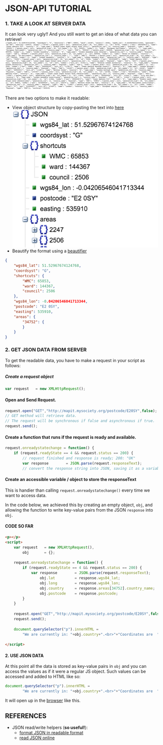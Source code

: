 # JSON-API TUTORIAL

### 1. TAKE A LOOK AT SERVER DATA
It can look very ugly!! And you still want to get an idea of what data you can retrieve! ![ugly](../assets/ugly.png)


There are two options to make it readable:
* View object structure by copy-pasting the text into [here](http://jsonviewer.stack.hu/)
![online-viewer](../assets/readable1.png)
* Beautify the format using a [beautifier](http://jsbeautifier.org/)
```json
{
    "wgs84_lat": 51.52967674124768,
    "coordsyst": "G",
    "shortcuts": {
        "WMC": 65853,
        "ward": 144367,
        "council": 2506
    },
    "wgs84_lon": -0.04206546041713344,
    "postcode": "E2 0SY",
    "easting": 535910,
    "areas": {
        "34752": {
        }
    }
}
```

### 2. GET JSON DATA FROM SERVER
To get the readable data, you have to make a request in your script as follows:

##### Create a request object
```javascript
var request   = new XMLHttpRequest();
```
#### Open and Send Request.
```javascript
request.open("GET","http://mapit.mysociety.org/postcode/E20SY",false);
// GET method will retrieve data.
// The request will be synchronous if false and asynchronous if true.
request.send();
```
#### Create a function that runs if the request is ready and available.  
```javascript
request.onreadystatechange = function() {
    if (request.readyState == 4 && request.status == 200) {
        // request finished and response is ready; 200: "OK"
        var response        = JSON.parse(request.responseText);
        // convert the response string into JSON, saving it as a variable.
```
#### Create an accessible variable / object to store the responseText
This is handier than calling ```request.onreadystatechange()``` every time we want to access data.

In the code below, we achieved this by creating an empty object, ```obj```, and allowing the function to write key-value pairs from the JSON ```response```  into ``obj``.

#### CODE SO FAR
```html
<p></p>
<script>
    var request   = new XMLHttpRequest(),
        obj       = {};

    request.onreadystatechange = function() {
        if (request.readyState == 4 && request.status == 200) {
            var response        = JSON.parse(request.responseText);
                obj.lat         = response.wgs84_lat;
                obj.long        = response.wgs84_lon;
                obj.country     = response.areas[34752].country_name;
                obj.postcode    = response.postcode;
        }
    }

    request.open("GET","http://mapit.mysociety.org/postcode/E20SY",false);
    request.send();

    document.querySelector("p").innerHTML =
        "We are currently in: "+obj.country+".<br>"+"Coordinates are  "+obj.postcode+" "+obj.lat+":"+obj.long;

</script>
```

#### 2. USE JSON DATA
At this point all the data is stored as key-value pairs in ```obj``` and you can access the values as if it were a regular JS object. Such values can be accessed and added to HTML like so:
```javascript
document.querySelector("p").innerHTML =
        "We are currently in: "+obj.country+".<br>"+"Coordinates are  "+obj.postcode+" "+obj.lat+":"+obj.long;
```
It will open up in the [browser](examples/ex2.html) like this.

## REFERENCES
 * JSON read/write helpers (**so useful!**):
    * [format JSON in readable format](http://jsbeautifier.org/)
    * [read JSON online](http://jsonviewer.stack.hu/)

